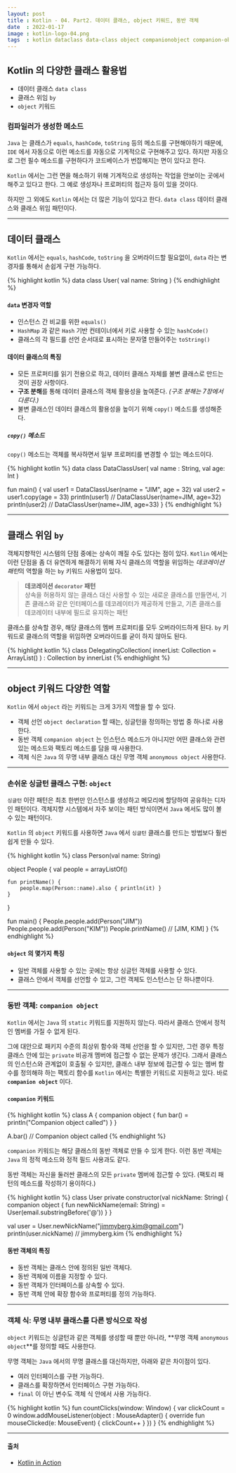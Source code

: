 ```yaml
---
layout: post
title : Kotlin - 04. Part2. 데이터 클래스, object 키워드, 동반 객체
date  : 2022-01-17
image : kotlin-logo-04.png
tags  : kotlin dataclass data-class object companionobject companion-object
---
```


## Kotlin 의 다양한 클래스 활용법

- 데이터 클래스 `data class`
- 클래스 위임 `by`
- `object` 키워드

### 컴파일러가 생성한 메소드
`Java` 는 클래스가 `equals`, `hashCode`, `toString` 등의 메소드를 구현해야하기 때문에, `IDE` 에서 자동으로 이런 메소드를 자동으로 기계적으로 구현해주고 있다. 하지만 자동으로 그런 필수 메소드를 구현하다가 코드베이스가 번잡해지는 면이 있다고 한다.

`Kotlin` 에서는 그런 면을 해소하기 위해 기계적으로 생성하는 작업을 안보이는 곳에서 해주고 있다고 한다. 그 예로 생성자나 프로퍼티의 접근자 등이 있을 것이다.

하지만 그 외에도 `Kotlin` 에서는 더 많은 기능이 있다고 한다. `data class` 데이터 클래스와 클래스 위임 패턴이다.

---

## 데이터 클래스
`Kotlin` 에서는 `equals`, `hashCode`, `toString` 을 오버라이드할 필요없이, `data` 라는 변경자를 통해서 손쉽게 구현 가능하다.

{% highlight kotlin %}
data class User(
    val name: String
)
{% endhighlight %}

#### `data` 변경자 역할
- 인스턴스 간 비교를 위한 `equals()`
- `HashMap` 과 같은 `Hash` 기반 컨테이너에서 키로 사용할 수 있는 `hashCode()`
- 클래스의 각 필드를 선언 순서대로 표시하는 문자열 만들어주는 `toString()`

#### 데이터 클래스의 특징
- 모든 프로퍼티를 읽기 전용으로 하고, 데이터 클래스 자체를 불변 클래스로 만드는 것이 권장 사항이다.
- **구조 분해**를 통해 데이터 클래스의 객체 활용성을 높여준다. *(구조 분해는 7장에서 다룬다.)*
- 불변 클래스인 데이터 클래스의 활용성을 높이기 위해 `copy()` 메소드를 생성해준다.

##### `copy()` 메소드
`copy()` 메소드는 객체를 복사하면서 일부 프로퍼티를 변경할 수 있는 메소드이다.

{% highlight kotlin %}
data class DataClassUser(
    val name : String,
    val age: Int
)

fun main() {
    val user1 = DataClassUser(name = "JIM", age = 32)
    val user2 = user1.copy(age = 33)
    println(user1)      // DataClassUser(name=JIM, age=32)
    println(user2)      // DataClassUser(name=JIM, age=33)
}
{% endhighlight %}

---

## 클래스 위임 `by`
객체지향적인 시스템의 단점 중에는 상속이 깨질 수도 있다는 점이 있다. `Kotlin` 에서는 이런 단점을 좀 더 유연하게 해결하기 위해 자식 클래스의 역할을 위임하는 *데코레이션 패턴*의 역할을 하는 `by` 키워드 사용법이 있다.

> **데코레이션 `decorator` 패턴**<br>
> 상속을 허용하지 않는 클래스 대신 사용할 수 있는 새로운 클래스를 만들면서, 기존 클래스와 같은 인터페이스를 데코레이터가 제공하게 만들고, 기존 클래스를 데코레이터 내부에 필드로 유지하는 패턴

클래스를 상속할 경우, 해당 클래스의 멤버 프로퍼티를 모두 오버라이드하게 된다. `by` 키워드로 클래스의 역할을 위임하면 오버라이드를 굳이 하지 않아도 된다.

{% highlight kotlin %}
class DelegatingCollection<T>(
    innerList: Collection<T> = ArrayList()
) : Collection<T> by innerList
{% endhighlight %}

---

## object 키워드 다양한 역할
`Kotlin` 에서 `object` 라는 키워드는 크게 3가지 역할을 할 수 있다.

- 객체 선언 `object declaration` 할 때는, 싱글턴을 정의하는 방법 중 하나로 사용한다.
- 동반 객체 `companion object` 는 인스턴스 메소드가 아니지만 어떤 클래스와 관련 있는 메소드와 팩토리 메소드를 담을 때 사용한다.
- 객체 식은 `Java` 의 무명 내부 클래스 대신 무명 객체 `anonymous object` 사용한다.

---

### 손쉬운 싱글턴 클래스 구현: `object`
`싱글턴` 이란 패턴은 최초 한번만 인스턴스를 생성하고 메모리에 할당하여 공유하는 디자인 패턴이다. 객체지향 시스템에서 자주 보이는 패턴 방식이면서 `Java` 에서도 많이 볼 수 있는 패턴이다.

`Kotlin` 의 `object` 키워드를 사용하면 `Java` 에서 `싱글턴` 클래스를 만드는 방법보다 훨씬 쉽게 만들 수 있다.

{% highlight kotlin %}
class Person(val name: String)

object People {
    val people = arrayListOf<Person>()

    fun printName() {
        people.map(Person::name).also { println(it) }
    }
}

fun main() {
    People.people.add(Person("JIM"))
    People.people.add(Person("KIM"))
    People.printName()    // [JIM, KIM]
}
{% endhighlight %}

#### `object` 의 몇가지 특징
- 일반 객체를 사용할 수 있는 곳에는 항상 싱글턴 객체를 사용할 수 있다.
- 클래스 안에서 객체를 선언할 수 있고, 그런 객체도 인스턴스는 단 하나뿐이다.

---

### 동반 객체: `companion object`
`Kotlin` 에서는 `Java` 의 `static` 키워드를 지원하지 않는다. 따라서 클래스 안에서 정적인 멤버를 가질 수 없게 된다.

그에 대안으로 패키지 수준의 최상위 함수와 객체 선언을 할 수 있지만, 그런 경우 특정 클래스 안에 있는 `private` 비공개 멤버에 접근할 수 없는 문제가 생긴다. 그래서 클래스의 인스턴스와 관계없이 호출될 수 있지만, 클래스 내부 정보에 접근할 수 있는 멤버 함수를 정의해햐 하는 팩토리 함수를 `Kotlin` 에서는 특별한 키워드로 지원하고 있다. 바로 **`companion object`** 이다.

#### `companion` 키워드
{% highlight kotlin %}
class A {
    companion object {
        fun bar() = println("Companion object called")
    }
}

A.bar()       // Companion object called
{% endhighlight %}

`companion` 키워드는 해당 클래스의 동반 객체로 만들 수 있게 한다. 이런 동반 객체는 `Java` 의 정적 메소드와 정적 필드 사용과도 같다.

동반 객체는 자신을 둘러싼 클래스의 모든 `private` 멤버에 접근할 수 있다. (팩토리 패턴의 메소드를 작성하기 용이하다.)

{% highlight kotlin %}
class User private constructor(val nickName: String) {
    companion object {
        fun newNickName(email: String) = User(email.substringBefore('@'))
    }
}

val user = User.newNickName("jimmyberg.kim@gmail.com")
println(user.nickName)      // jimmyberg.kim
{% endhighlight %}

#### 동반 객체의 특징
- 동반 객체는 클래스 안에 정의된 일반 객체다.
- 동반 객체에 이름을 지정할 수 있다.
- 동반 객체가 인터페이스를 상속할 수 있다.
- 동반 객체 안에 확장 함수와 프로퍼티를 정의 가능하다.

---

### 객체 식: 무명 내부 클래스를 다른 방식으로 작성
`object` 키워드는 싱글턴과 같은 객체를 생성할 때 뿐만 아니라, **무명 객체 `anonymous object`**를 정의할 때도 사용한다.

무명 객체는 `Java` 에서의 무명 클래스를 대신하지만, 아래와 같은 차이점이 있다.

- 여러 인터페이스를 구현 가능하다.
- 클래스를 확장하면서 인터페이스 구현 가능하다.
- `final` 이 아닌 변수도 객체 식 안에서 사용 가능하다.

{% highlight kotlin %}
fun countClicks(window: Window) {
    var clickCount = 0
    window.addMouseListener(object : MouseAdapter() {
        override fun mouseClicked(e: MouseEvent) {
            clickCount++
        }
    })
}
{% endhighlight %}

---

#### 출처
- [Kotlin in Action](https://www.manning.com/books/kotlin-in-action)
